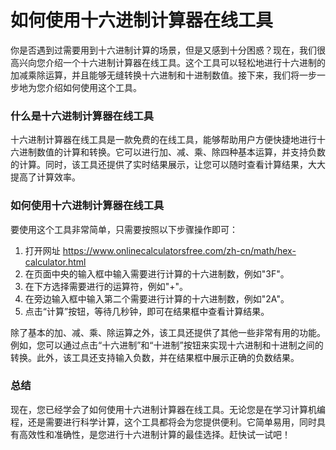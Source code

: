 如何使用十六进制计算器在线工具
===============

你是否遇到过需要用到十六进制计算的场景，但是又感到十分困惑？现在，我们很高兴向您介绍一个十六进制计算器在线工具。这个工具可以轻松地进行十六进制的加减乘除运算，并且能够无缝转换十六进制和十进制数值。接下来，我们将一步一步地为您介绍如何使用这个工具。

### 什么是十六进制计算器在线工具

十六进制计算器在线工具是一款免费的在线工具，能够帮助用户方便快捷地进行十六进制数值的计算和转换。它可以进行加、减、乘、除四种基本运算，并支持负数的计算。同时，该工具还提供了实时结果展示，让您可以随时查看计算结果，大大提高了计算效率。

### 如何使用十六进制计算器在线工具

要使用这个工具非常简单，只需要按照以下步骤操作即可：

1. 打开网址 <https://www.onlinecalculatorsfree.com/zh-cn/math/hex-calculator.html>
2. 在页面中央的输入框中输入需要进行计算的十六进制数，例如"3F"。
3. 在下方选择需要进行的运算符，例如"+"。
4. 在旁边输入框中输入第二个需要进行计算的十六进制数，例如"2A"。
5. 点击“计算”按钮，等待几秒钟，即可在结果框中查看计算结果。

除了基本的加、减、乘、除运算之外，该工具还提供了其他一些非常有用的功能。例如，您可以通过点击“十六进制”和“十进制”按钮来实现十六进制和十进制之间的转换。此外，该工具还支持输入负数，并在结果框中展示正确的负数结果。

### 总结

现在，您已经学会了如何使用十六进制计算器在线工具。无论您是在学习计算机编程，还是需要进行科学计算，这个工具都将会为您提供便利。它简单易用，同时具有高效性和准确性，是您进行十六进制计算的最佳选择。赶快试一试吧！